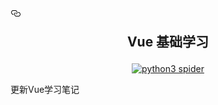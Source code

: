 

<div class="Box-body p-5">
        <article class="markdown-body entry-content" itemprop="text"><h1><a id="user-content-python3-爬虫" class="anchor" aria-hidden="true" href="#python3-爬虫"><svg class="octicon octicon-link" viewBox="0 0 16 16" version="1.1" width="16" height="16" aria-hidden="true"><path fill-rule="evenodd" d="M4 9h1v1H4c-1.5 0-3-1.69-3-3.5S2.55 3 4 3h4c1.45 0 3 1.69 3 3.5 0 1.41-.91 2.72-2 3.25V8.59c.58-.45 1-1.27 1-2.09C10 5.22 8.98 4 8 4H4c-.98 0-2 1.22-2 2.5S3 9 4 9zm9-3h-1v1h1c1 0 2 1.22 2 2.5S13.98 12 13 12H9c-.98 0-2-1.22-2-2.5 0-.83.42-1.64 1-2.09V6.25c-1.09.53-2 1.84-2 3.25C6 11.31 7.55 13 9 13h4c1.45 0 3-1.69 3-3.5S14.5 6 13 6z"></path></svg></a><a id="user-content-python3-爬虫实战" href="#python3-爬虫实战"></a><p align="center">Vue 基础学习</p></h1>
<p align="center">
    <a href="https://files.cnblogs.com/files/songzhixue/pythonlg.gif" rel="nofollow"><img src="https://camo.githubusercontent.com/728ce9f78c3139e76fa69925ad7cc502e32795d2/68747470733a2f2f7675656a732e6f72672f696d616765732f6c6f676f2e706e67" alt="python3 spider" data-canonical-src="https://files.cnblogs.com/files/songzhixue/pythonlg.gif" style="max-width:100%;"></a>
</p>
<p>更新Vue学习笔记</p>
</article>
      </div>

